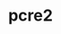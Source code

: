 ---
title: "pcre2"
layout: cache
categories: [package, develop]
meta: {"compilers": ["apple-clang@16.0.0", "cce@18.0.0", "gcc@10.5.0", "gcc@11.1.0", "gcc@11.4.0", "gcc@12.4.0", "gcc@13.2.0", "gcc@13.3.0", "gcc@7.5.0", "intel-oneapi-compilers@2025.1.0"], "num_specs": 85, "num_specs_by_stack": {"aws-pcluster-neoverse_v1": 8, "build_systems": 7, "data-vis-sdk": 7, "developer-tools-aarch64-linux-gnu": 7, "developer-tools-darwin": 6, "developer-tools-x86_64_v3-linux-gnu": 7, "e4s": 7, "e4s-cray-rhel": 6, "e4s-neoverse-v2": 7, "e4s-oneapi": 9, "e4s-rocm-external": 7, "hep": 7, "ml-darwin-aarch64-mps": 6, "ml-linux-aarch64-cpu": 7, "ml-linux-aarch64-cuda": 7, "ml-linux-x86_64-cpu": 7, "ml-linux-x86_64-cuda": 7, "ml-linux-x86_64-rocm": 7, "radiuss": 7, "root": 85, "tutorial": 7}, "oss": ["amzn2", "centos7", "rhel8", "sequoia", "ubuntu18.04", "ubuntu20.04", "ubuntu22.04", "ubuntu24.04"], "platforms": ["darwin", "linux"], "stacks": ["aws-pcluster-neoverse_v1", "build_systems", "data-vis-sdk", "developer-tools-aarch64-linux-gnu", "developer-tools-darwin", "developer-tools-x86_64_v3-linux-gnu", "e4s", "e4s-cray-rhel", "e4s-neoverse-v2", "e4s-oneapi", "e4s-rocm-external", "hep", "ml-darwin-aarch64-mps", "ml-linux-aarch64-cpu", "ml-linux-aarch64-cuda", "ml-linux-x86_64-cpu", "ml-linux-x86_64-cuda", "ml-linux-x86_64-rocm", "radiuss", "root", "tutorial"], "targets": ["aarch64", "neoverse_v1", "neoverse_v2", "x86_64_v3"], "versions": ["10.44"]}
spec_details: [{"compiler": "gcc@13.3.0", "hash": "2jwpwh522cnw6hae5yylqjjhamc4pmxn", "os": "rhel8", "platform": "linux", "size": "-", "stacks": ["developer-tools-aarch64-linux-gnu", "root"], "target": "aarch64", "variants": ["build_system=autotools", "~jit", "+multibyte", "+pic"], "versions": ["10.44"]}, {"compiler": "gcc@13.2.0", "hash": "2rvhmstersk35a4hmdw5s34kgezwshje", "os": "ubuntu24.04", "platform": "linux", "size": "-", "stacks": ["ml-linux-x86_64-cpu", "ml-linux-x86_64-cuda", "ml-linux-x86_64-rocm", "root"], "target": "x86_64_v3", "variants": ["build_system=autotools", "~jit", "+multibyte", "+pic"], "versions": ["10.44"]}, {"compiler": "gcc@10.5.0", "hash": "3amez2vmrrmnrq6i6sjgrbi45g2du52r", "os": "centos7", "platform": "linux", "size": "-", "stacks": ["developer-tools-x86_64_v3-linux-gnu", "root"], "target": "x86_64_v3", "variants": ["build_system=autotools", "~jit", "+multibyte", "+pic"], "versions": ["10.44"]}, {"compiler": "gcc@13.3.0", "hash": "3bpxa7tm6zmkms7uifkyhjnfoxt4ii7q", "os": "rhel8", "platform": "linux", "size": "-", "stacks": ["developer-tools-aarch64-linux-gnu", "root"], "target": "aarch64", "variants": ["build_system=autotools", "~jit", "+multibyte", "+pic"], "versions": ["10.44"]}, {"compiler": "gcc@11.1.0", "hash": "3yy2wa7675zm66fjykuo3vx4qjx3lk3h", "os": "ubuntu20.04", "platform": "linux", "size": "-", "stacks": ["data-vis-sdk", "root"], "target": "x86_64_v3", "variants": ["build_system=autotools", "~jit", "+multibyte", "+pic"], "versions": ["10.44"]}, {"compiler": "gcc@12.4.0", "hash": "4743wvfqurqiuzqg45q5iiblf6g5hmgz", "os": "amzn2", "platform": "linux", "size": "-", "stacks": ["aws-pcluster-neoverse_v1", "root"], "target": "neoverse_v1", "variants": ["build_system=autotools", "~jit", "+multibyte", "+pic"], "versions": ["10.44"]}, {"compiler": "gcc@10.5.0", "hash": "4vco5wehdihqzj2373dvuq3wcy6olioy", "os": "centos7", "platform": "linux", "size": "-", "stacks": ["developer-tools-x86_64_v3-linux-gnu", "root"], "target": "x86_64_v3", "variants": ["build_system=autotools", "~jit", "+multibyte", "+pic"], "versions": ["10.44"]}, {"compiler": "gcc@13.2.0", "hash": "5427fnjhare3aike7wxqkjjidwlksru4", "os": "ubuntu24.04", "platform": "linux", "size": "-", "stacks": ["ml-linux-x86_64-cpu", "ml-linux-x86_64-cuda", "ml-linux-x86_64-rocm", "root"], "target": "x86_64_v3", "variants": ["build_system=autotools", "~jit", "+multibyte", "+pic"], "versions": ["10.44"]}, {"compiler": "gcc@13.2.0", "hash": "5pxaye23lpzaqixoyimssm4apxzameks", "os": "ubuntu24.04", "platform": "linux", "size": "-", "stacks": ["ml-linux-aarch64-cpu", "ml-linux-aarch64-cuda", "root"], "target": "aarch64", "variants": ["build_system=autotools", "~jit", "+multibyte", "+pic"], "versions": ["10.44"]}, {"compiler": "gcc@11.1.0", "hash": "5vnn374rdoy7w6dd2swhqq4nnitjs3jo", "os": "ubuntu20.04", "platform": "linux", "size": "-", "stacks": ["data-vis-sdk", "root"], "target": "x86_64_v3", "variants": ["build_system=autotools", "~jit", "+multibyte", "+pic"], "versions": ["10.44"]}, {"compiler": "gcc@11.1.0", "hash": "6entm7zevcbp3v2fxfgadwrr4pjdhbkq", "os": "ubuntu20.04", "platform": "linux", "size": "-", "stacks": ["data-vis-sdk", "root"], "target": "x86_64_v3", "variants": ["build_system=autotools", "~jit", "+multibyte", "+pic"], "versions": ["10.44"]}, {"compiler": "gcc@11.1.0", "hash": "6ikaopn376a636qouc43t44ungv3so2r", "os": "ubuntu20.04", "platform": "linux", "size": "-", "stacks": ["data-vis-sdk", "root"], "target": "x86_64_v3", "variants": ["build_system=autotools", "~jit", "+multibyte", "+pic"], "versions": ["10.44"]}, {"compiler": "gcc@10.5.0", "hash": "6jgi55mjf6ojizagczpm52kxoke72xpy", "os": "centos7", "platform": "linux", "size": "-", "stacks": ["developer-tools-x86_64_v3-linux-gnu", "root"], "target": "x86_64_v3", "variants": ["build_system=autotools", "~jit", "+multibyte", "+pic"], "versions": ["10.44"]}, {"compiler": "gcc@11.4.0", "hash": "6nsnag4yyfjab26qi6chlsyusuqdwymw", "os": "ubuntu22.04", "platform": "linux", "size": "-", "stacks": ["e4s-neoverse-v2", "root"], "target": "neoverse_v2", "variants": ["build_system=autotools", "~jit", "+multibyte", "+pic"], "versions": ["10.44"]}, {"compiler": "gcc@10.5.0", "hash": "6tp23lnnndakap24jkhlbfowrlpwty37", "os": "centos7", "platform": "linux", "size": "-", "stacks": ["developer-tools-x86_64_v3-linux-gnu", "root"], "target": "x86_64_v3", "variants": ["build_system=autotools", "~jit", "+multibyte", "+pic"], "versions": ["10.44"]}, {"compiler": "intel-oneapi-compilers@2025.1.0", "hash": "6vnhkqqugbh6zuuzevssdpzkfwaqjyqx", "os": "ubuntu22.04", "platform": "linux", "size": "-", "stacks": ["e4s-oneapi", "root"], "target": "x86_64_v3", "variants": ["build_system=autotools", "~jit", "+multibyte", "+pic"], "versions": ["10.44"]}, {"compiler": "apple-clang@16.0.0", "hash": "amnhv5nrevhocsn4uue64xfbqfc65cmv", "os": "sequoia", "platform": "darwin", "size": "-", "stacks": ["developer-tools-darwin", "ml-darwin-aarch64-mps", "root"], "target": "aarch64", "variants": ["build_system=autotools", "~jit", "+multibyte", "+pic"], "versions": ["10.44"]}, {"compiler": "gcc@13.2.0", "hash": "brp57qh4qi7v7vjq2iqm2kko5rfu756s", "os": "ubuntu24.04", "platform": "linux", "size": "-", "stacks": ["ml-linux-x86_64-cpu", "ml-linux-x86_64-cuda", "ml-linux-x86_64-rocm", "root"], "target": "x86_64_v3", "variants": ["build_system=autotools", "~jit", "+multibyte", "+pic"], "versions": ["10.44"]}, {"compiler": "gcc@12.4.0", "hash": "btvy3invsphg2ntch2y4tlky4srngenb", "os": "amzn2", "platform": "linux", "size": "-", "stacks": ["aws-pcluster-neoverse_v1", "root"], "target": "neoverse_v1", "variants": ["build_system=autotools", "~jit", "+multibyte", "+pic"], "versions": ["10.44"]}, {"compiler": "gcc@7.5.0", "hash": "cvhvnfszsj36lvt73jwq32d2aykm4g4m", "os": "ubuntu18.04", "platform": "linux", "size": "-", "stacks": ["build_systems", "radiuss", "root"], "target": "x86_64_v3", "variants": ["build_system=autotools", "~jit", "+multibyte", "+pic"], "versions": ["10.44"]}, {"compiler": "gcc@13.2.0", "hash": "dhsolkbvkp7yfftzz4lg3i726ih3mlet", "os": "ubuntu24.04", "platform": "linux", "size": "-", "stacks": ["ml-linux-x86_64-cpu", "ml-linux-x86_64-cuda", "ml-linux-x86_64-rocm", "root"], "target": "x86_64_v3", "variants": ["build_system=autotools", "~jit", "+multibyte", "+pic"], "versions": ["10.44"]}, {"compiler": "gcc@13.2.0", "hash": "do57r3dvvgfhlnbe5asn2o2i5xf3xy2a", "os": "ubuntu24.04", "platform": "linux", "size": "-", "stacks": ["ml-linux-x86_64-cpu", "ml-linux-x86_64-cuda", "ml-linux-x86_64-rocm", "root"], "target": "x86_64_v3", "variants": ["build_system=autotools", "~jit", "+multibyte", "+pic"], "versions": ["10.44"]}, {"compiler": "gcc@7.5.0", "hash": "dunou3aplxg7iqzacmz4xslytwhoevbe", "os": "ubuntu18.04", "platform": "linux", "size": "-", "stacks": ["build_systems", "radiuss", "root"], "target": "x86_64_v3", "variants": ["build_system=autotools", "~jit", "+multibyte", "+pic"], "versions": ["10.44"]}, {"compiler": "gcc@7.5.0", "hash": "e22wfpnuzhqqexd3okgobjew2c2rdbg5", "os": "ubuntu18.04", "platform": "linux", "size": "-", "stacks": ["build_systems", "radiuss", "root"], "target": "x86_64_v3", "variants": ["build_system=autotools", "~jit", "+multibyte", "+pic"], "versions": ["10.44"]}, {"compiler": "gcc@7.5.0", "hash": "e744kco7lvttp54nh2ldsb64s5hrvaqy", "os": "ubuntu18.04", "platform": "linux", "size": "-", "stacks": ["build_systems", "radiuss", "root"], "target": "x86_64_v3", "variants": ["build_system=autotools", "~jit", "+multibyte", "+pic"], "versions": ["10.44"]}, {"compiler": "gcc@13.2.0", "hash": "e7jnyrbzysrq34nqeyjnxebcjvjwkmyl", "os": "ubuntu24.04", "platform": "linux", "size": "-", "stacks": ["ml-linux-aarch64-cpu", "ml-linux-aarch64-cuda", "root"], "target": "aarch64", "variants": ["build_system=autotools", "~jit", "+multibyte", "+pic"], "versions": ["10.44"]}, {"compiler": "gcc@12.4.0", "hash": "fh7ll5em55m5y4i4z7mhe6c5tbatfvez", "os": "amzn2", "platform": "linux", "size": "-", "stacks": ["aws-pcluster-neoverse_v1", "root"], "target": "neoverse_v1", "variants": ["build_system=autotools", "~jit", "+multibyte", "+pic"], "versions": ["10.44"]}, {"compiler": "intel-oneapi-compilers@2025.1.0", "hash": "g5babgjezjry4llu2fy3l76bdfqgwapi", "os": "ubuntu22.04", "platform": "linux", "size": "-", "stacks": ["e4s-oneapi", "root"], "target": "x86_64_v3", "variants": ["build_system=autotools", "~jit", "+multibyte", "+pic"], "versions": ["10.44"]}, {"compiler": "gcc@11.4.0", "hash": "g7zwhyge4umf3qyofyvzumqjvxmdmgvj", "os": "ubuntu22.04", "platform": "linux", "size": "-", "stacks": ["e4s-neoverse-v2", "root"], "target": "neoverse_v2", "variants": ["build_system=autotools", "~jit", "+multibyte", "+pic"], "versions": ["10.44"]}, {"compiler": "gcc@13.3.0", "hash": "ga4fpszsunfwqad6ldymclx4khhbfqva", "os": "rhel8", "platform": "linux", "size": "-", "stacks": ["developer-tools-aarch64-linux-gnu", "root"], "target": "aarch64", "variants": ["build_system=autotools", "~jit", "+multibyte", "+pic"], "versions": ["10.44"]}, {"compiler": "gcc@10.5.0", "hash": "ghgp4q75fzee23ptjcbbifgerzdrqis3", "os": "centos7", "platform": "linux", "size": "-", "stacks": ["developer-tools-x86_64_v3-linux-gnu", "root"], "target": "x86_64_v3", "variants": ["build_system=autotools", "~jit", "+multibyte", "+pic"], "versions": ["10.44"]}, {"compiler": "gcc@11.4.0", "hash": "gqpgzoz76aozg5tezim62pz372f2kftr", "os": "ubuntu22.04", "platform": "linux", "size": "-", "stacks": ["e4s-neoverse-v2", "root"], "target": "neoverse_v2", "variants": ["build_system=autotools", "~jit", "+multibyte", "+pic"], "versions": ["10.44"]}, {"compiler": "intel-oneapi-compilers@2025.1.0", "hash": "gr4rmf557lo5ed57ry6vloxewljkax7u", "os": "ubuntu22.04", "platform": "linux", "size": "-", "stacks": ["e4s-oneapi", "root"], "target": "x86_64_v3", "variants": ["build_system=autotools", "~jit", "+multibyte", "+pic"], "versions": ["10.44"]}, {"compiler": "cce@18.0.0", "hash": "gvjevxoqkbhr2ioursrcez425jnonsan", "os": "rhel8", "platform": "linux", "size": "-", "stacks": ["e4s-cray-rhel", "root"], "target": "x86_64_v3", "variants": ["build_system=autotools", "~jit", "+multibyte", "+pic"], "versions": ["10.44"]}, {"compiler": "gcc@13.2.0", "hash": "gwusfgjr3v6lrfb3esddp5q62jlcwisc", "os": "ubuntu24.04", "platform": "linux", "size": "-", "stacks": ["ml-linux-aarch64-cpu", "ml-linux-aarch64-cuda", "root"], "target": "aarch64", "variants": ["build_system=autotools", "~jit", "+multibyte", "+pic"], "versions": ["10.44"]}, {"compiler": "gcc@13.2.0", "hash": "h3ygnx4pwcobno2cl5vuj3zv5evsymat", "os": "ubuntu24.04", "platform": "linux", "size": "-", "stacks": ["ml-linux-aarch64-cpu", "ml-linux-aarch64-cuda", "root"], "target": "aarch64", "variants": ["build_system=autotools", "~jit", "+multibyte", "+pic"], "versions": ["10.44"]}, {"compiler": "gcc@11.4.0", "hash": "h5q5cvxeglxvrn7hvky35emma6i22oj4", "os": "ubuntu22.04", "platform": "linux", "size": "-", "stacks": ["e4s-neoverse-v2", "root"], "target": "neoverse_v2", "variants": ["build_system=autotools", "~jit", "+multibyte", "+pic"], "versions": ["10.44"]}, {"compiler": "intel-oneapi-compilers@2025.1.0", "hash": "ih46qvjxtx44iqxd52l46iv7mcpu6fqj", "os": "ubuntu22.04", "platform": "linux", "size": "-", "stacks": ["e4s-oneapi", "root"], "target": "x86_64_v3", "variants": ["build_system=autotools", "~jit", "+multibyte", "+pic"], "versions": ["10.44"]}, {"compiler": "gcc@12.4.0", "hash": "iymtiqxxp5wxat5pcrobugorhdi6t3tl", "os": "amzn2", "platform": "linux", "size": "-", "stacks": ["aws-pcluster-neoverse_v1", "root"], "target": "neoverse_v1", "variants": ["build_system=autotools", "~jit", "+multibyte", "+pic"], "versions": ["10.44"]}, {"compiler": "gcc@12.4.0", "hash": "jgw4lxkbvqzrmoarnxwd24dpvroeuusz", "os": "amzn2", "platform": "linux", "size": "-", "stacks": ["aws-pcluster-neoverse_v1", "root"], "target": "neoverse_v1", "variants": ["build_system=autotools", "~jit", "+multibyte", "+pic"], "versions": ["10.44"]}, {"compiler": "intel-oneapi-compilers@2025.1.0", "hash": "jlrekzc5n7i6zzryubtjoxhtpu7rkcrj", "os": "ubuntu22.04", "platform": "linux", "size": "-", "stacks": ["e4s-oneapi", "root"], "target": "x86_64_v3", "variants": ["build_system=autotools", "~jit", "+multibyte", "+pic"], "versions": ["10.44"]}, {"compiler": "gcc@7.5.0", "hash": "jncpk2getqmkfptwwigcxu6jx34r4cxn", "os": "ubuntu18.04", "platform": "linux", "size": "-", "stacks": ["build_systems", "radiuss", "root"], "target": "x86_64_v3", "variants": ["build_system=autotools", "~jit", "+multibyte", "+pic"], "versions": ["10.44"]}, {"compiler": "gcc@7.5.0", "hash": "jpphlpha5b7upqebpqzox3kcsavazezm", "os": "ubuntu18.04", "platform": "linux", "size": "-", "stacks": ["build_systems", "radiuss", "root"], "target": "x86_64_v3", "variants": ["build_system=autotools", "~jit", "+multibyte", "+pic"], "versions": ["10.44"]}, {"compiler": "gcc@13.3.0", "hash": "jvc7ez54us3bobs2w4xksk3iclhzbjmj", "os": "rhel8", "platform": "linux", "size": "-", "stacks": ["developer-tools-aarch64-linux-gnu", "root"], "target": "aarch64", "variants": ["build_system=autotools", "~jit", "+multibyte", "+pic"], "versions": ["10.44"]}, {"compiler": "gcc@11.4.0", "hash": "jwuio3g4ehjrb7lwaxyqfd3tz7pplhvn", "os": "ubuntu22.04", "platform": "linux", "size": "-", "stacks": ["e4s", "e4s-rocm-external", "hep", "root", "tutorial"], "target": "x86_64_v3", "variants": ["build_system=autotools", "~jit", "+multibyte", "+pic"], "versions": ["10.44"]}, {"compiler": "gcc@12.4.0", "hash": "jzxfjec5s42zejuhwc7e2cvumx32kglc", "os": "amzn2", "platform": "linux", "size": "-", "stacks": ["aws-pcluster-neoverse_v1", "root"], "target": "neoverse_v1", "variants": ["build_system=autotools", "~jit", "+multibyte", "+pic"], "versions": ["10.44"]}, {"compiler": "apple-clang@16.0.0", "hash": "kb5hkt4xjwmff2itvryienp3hstpdjfg", "os": "sequoia", "platform": "darwin", "size": "-", "stacks": ["developer-tools-darwin", "ml-darwin-aarch64-mps", "root"], "target": "aarch64", "variants": ["build_system=autotools", "~jit", "+multibyte", "+pic"], "versions": ["10.44"]}, {"compiler": "gcc@11.4.0", "hash": "l4htqdlzp3llep27zgwwkn4bqjcwisa4", "os": "ubuntu22.04", "platform": "linux", "size": "-", "stacks": ["e4s", "e4s-rocm-external", "hep", "root", "tutorial"], "target": "x86_64_v3", "variants": ["build_system=autotools", "~jit", "+multibyte", "+pic"], "versions": ["10.44"]}, {"compiler": "intel-oneapi-compilers@2025.1.0", "hash": "l7firz6amiysux3aqmlissgwvubhay7b", "os": "ubuntu22.04", "platform": "linux", "size": "-", "stacks": ["e4s-oneapi", "root"], "target": "x86_64_v3", "variants": ["build_system=autotools", "~jit", "+multibyte", "+pic"], "versions": ["10.44"]}, {"compiler": "gcc@10.5.0", "hash": "l7nr4d7iexbs47srq6dxvh2q4rslb6g3", "os": "centos7", "platform": "linux", "size": "-", "stacks": ["developer-tools-x86_64_v3-linux-gnu", "root"], "target": "x86_64_v3", "variants": ["build_system=autotools", "~jit", "+multibyte", "+pic"], "versions": ["10.44"]}, {"compiler": "intel-oneapi-compilers@2025.1.0", "hash": "mjywb4hxr75za4bqgdid6br56gzje33q", "os": "ubuntu22.04", "platform": "linux", "size": "-", "stacks": ["e4s-oneapi", "root"], "target": "x86_64_v3", "variants": ["build_system=autotools", "~jit", "+multibyte", "+pic"], "versions": ["10.44"]}, {"compiler": "gcc@11.1.0", "hash": "mqcbsbtswmxsgif5hgzybfvf35yh2lx6", "os": "ubuntu20.04", "platform": "linux", "size": "-", "stacks": ["data-vis-sdk", "root"], "target": "x86_64_v3", "variants": ["build_system=autotools", "~jit", "+multibyte", "+pic"], "versions": ["10.44"]}, {"compiler": "gcc@11.4.0", "hash": "myk372sy6u3i5dgxajxajx6zpf4w5q72", "os": "ubuntu22.04", "platform": "linux", "size": "-", "stacks": ["e4s-neoverse-v2", "root"], "target": "neoverse_v2", "variants": ["build_system=autotools", "~jit", "+multibyte", "+pic"], "versions": ["10.44"]}, {"compiler": "gcc@13.2.0", "hash": "n3q4qqlrj5sk7pdy2boko5nbsk2aqcew", "os": "ubuntu24.04", "platform": "linux", "size": "-", "stacks": ["ml-linux-aarch64-cpu", "ml-linux-aarch64-cuda", "root"], "target": "aarch64", "variants": ["build_system=autotools", "~jit", "+multibyte", "+pic"], "versions": ["10.44"]}, {"compiler": "intel-oneapi-compilers@2025.1.0", "hash": "nlh6x3sbkypbpl3zamc7nb5gk6eiclte", "os": "ubuntu22.04", "platform": "linux", "size": "-", "stacks": ["e4s-oneapi", "root"], "target": "x86_64_v3", "variants": ["build_system=autotools", "~jit", "+multibyte", "+pic"], "versions": ["10.44"]}, {"compiler": "cce@18.0.0", "hash": "nlhnbb7lsm5gwbkoue74mjks7byrgocz", "os": "rhel8", "platform": "linux", "size": "-", "stacks": ["e4s-cray-rhel", "root"], "target": "x86_64_v3", "variants": ["build_system=autotools", "~jit", "+multibyte", "+pic"], "versions": ["10.44"]}, {"compiler": "cce@18.0.0", "hash": "nry62gmlype7viciefguhkyz7i7iq3bo", "os": "rhel8", "platform": "linux", "size": "-", "stacks": ["e4s-cray-rhel", "root"], "target": "x86_64_v3", "variants": ["build_system=autotools", "~jit", "+multibyte", "+pic"], "versions": ["10.44"]}, {"compiler": "gcc@12.4.0", "hash": "orvl3iu6fw5o2auhuzvgpounxkrxykff", "os": "amzn2", "platform": "linux", "size": "-", "stacks": ["aws-pcluster-neoverse_v1", "root"], "target": "neoverse_v1", "variants": ["build_system=autotools", "~jit", "+multibyte", "+pic"], "versions": ["10.44"]}, {"compiler": "gcc@13.2.0", "hash": "pkiniz2n7vbosl3s2mwjl4i6uvmyk7hx", "os": "ubuntu24.04", "platform": "linux", "size": "-", "stacks": ["ml-linux-aarch64-cpu", "ml-linux-aarch64-cuda", "root"], "target": "aarch64", "variants": ["build_system=autotools", "~jit", "+multibyte", "+pic"], "versions": ["10.44"]}, {"compiler": "apple-clang@16.0.0", "hash": "plilskal3nhvqxatypzaqazxnncfxkut", "os": "sequoia", "platform": "darwin", "size": "-", "stacks": ["developer-tools-darwin", "ml-darwin-aarch64-mps", "root"], "target": "aarch64", "variants": ["build_system=autotools", "~jit", "+multibyte", "+pic"], "versions": ["10.44"]}, {"compiler": "gcc@11.4.0", "hash": "pzwcqgituradgdmgu66ax7kiqr2jbg4n", "os": "ubuntu22.04", "platform": "linux", "size": "-", "stacks": ["e4s", "e4s-rocm-external", "hep", "root", "tutorial"], "target": "x86_64_v3", "variants": ["build_system=autotools", "~jit", "+multibyte", "+pic"], "versions": ["10.44"]}, {"compiler": "apple-clang@16.0.0", "hash": "rbbbtxxvgalmnvxzpegcydrjyuxmjxhw", "os": "sequoia", "platform": "darwin", "size": "-", "stacks": ["developer-tools-darwin", "ml-darwin-aarch64-mps", "root"], "target": "aarch64", "variants": ["build_system=autotools", "~jit", "+multibyte", "+pic"], "versions": ["10.44"]}, {"compiler": "cce@18.0.0", "hash": "rivyztivfdlcn2qjwuxilo7zou366rux", "os": "rhel8", "platform": "linux", "size": "-", "stacks": ["e4s-cray-rhel", "root"], "target": "x86_64_v3", "variants": ["build_system=autotools", "~jit", "+multibyte", "+pic"], "versions": ["10.44"]}, {"compiler": "gcc@13.2.0", "hash": "rmkeuuqmfl6b5e62lauc3asuawgdpgci", "os": "ubuntu24.04", "platform": "linux", "size": "-", "stacks": ["ml-linux-x86_64-cpu", "ml-linux-x86_64-cuda", "ml-linux-x86_64-rocm", "root"], "target": "x86_64_v3", "variants": ["build_system=autotools", "~jit", "+multibyte", "+pic"], "versions": ["10.44"]}, {"compiler": "gcc@12.4.0", "hash": "rngq6yjhqmglsef2uxfxg6xricxqbhvp", "os": "amzn2", "platform": "linux", "size": "-", "stacks": ["aws-pcluster-neoverse_v1", "root"], "target": "neoverse_v1", "variants": ["build_system=autotools", "~jit", "+multibyte", "+pic"], "versions": ["10.44"]}, {"compiler": "gcc@11.4.0", "hash": "rtwxqcohx7mc4ejiqdznjxtyypme2zb6", "os": "ubuntu22.04", "platform": "linux", "size": "-", "stacks": ["e4s", "e4s-rocm-external", "hep", "root", "tutorial"], "target": "x86_64_v3", "variants": ["build_system=autotools", "~jit", "+multibyte", "+pic"], "versions": ["10.44"]}, {"compiler": "gcc@11.1.0", "hash": "sawuzmsgcjapbaxnowe22rvq6tzi57fx", "os": "ubuntu20.04", "platform": "linux", "size": "-", "stacks": ["data-vis-sdk", "root"], "target": "x86_64_v3", "variants": ["build_system=autotools", "~jit", "+multibyte", "+pic"], "versions": ["10.44"]}, {"compiler": "apple-clang@16.0.0", "hash": "sgd67md6t7knxl3gke4gsnnam25337wf", "os": "sequoia", "platform": "darwin", "size": "-", "stacks": ["developer-tools-darwin", "ml-darwin-aarch64-mps", "root"], "target": "aarch64", "variants": ["build_system=autotools", "~jit", "+multibyte", "+pic"], "versions": ["10.44"]}, {"compiler": "apple-clang@16.0.0", "hash": "t2taubg37fwimgrqucsvxmlwfd3uo3w2", "os": "sequoia", "platform": "darwin", "size": "-", "stacks": ["developer-tools-darwin", "ml-darwin-aarch64-mps", "root"], "target": "aarch64", "variants": ["build_system=autotools", "~jit", "+multibyte", "+pic"], "versions": ["10.44"]}, {"compiler": "cce@18.0.0", "hash": "u2kqqkjcte7ozs4cuoomifeodn7d47hu", "os": "rhel8", "platform": "linux", "size": "-", "stacks": ["e4s-cray-rhel", "root"], "target": "x86_64_v3", "variants": ["build_system=autotools", "~jit", "+multibyte", "+pic"], "versions": ["10.44"]}, {"compiler": "gcc@11.4.0", "hash": "uk66mtwgfdcaprur2vrbpblnhdmiy6ua", "os": "ubuntu22.04", "platform": "linux", "size": "-", "stacks": ["e4s", "e4s-rocm-external", "hep", "root", "tutorial"], "target": "x86_64_v3", "variants": ["build_system=autotools", "~jit", "+multibyte", "+pic"], "versions": ["10.44"]}, {"compiler": "gcc@13.2.0", "hash": "uk7mqi7ozoak23xlslas7i4vkodmra2y", "os": "ubuntu24.04", "platform": "linux", "size": "-", "stacks": ["ml-linux-aarch64-cpu", "ml-linux-aarch64-cuda", "root"], "target": "aarch64", "variants": ["build_system=autotools", "~jit", "+multibyte", "+pic"], "versions": ["10.44"]}, {"compiler": "gcc@11.4.0", "hash": "unooejie7yohim4xqo2gbh4t2kt34fy5", "os": "ubuntu22.04", "platform": "linux", "size": "-", "stacks": ["e4s-neoverse-v2", "root"], "target": "neoverse_v2", "variants": ["build_system=autotools", "~jit", "+multibyte", "+pic"], "versions": ["10.44"]}, {"compiler": "gcc@7.5.0", "hash": "v73axq4ocitv7e5yh62ar73tpaiwuz5e", "os": "ubuntu18.04", "platform": "linux", "size": "-", "stacks": ["build_systems", "radiuss", "root"], "target": "x86_64_v3", "variants": ["build_system=autotools", "~jit", "+multibyte", "+pic"], "versions": ["10.44"]}, {"compiler": "gcc@11.4.0", "hash": "vdx6sqhbcr3huf5nuvllqvhfnqww6kve", "os": "ubuntu22.04", "platform": "linux", "size": "-", "stacks": ["e4s", "e4s-rocm-external", "hep", "root", "tutorial"], "target": "x86_64_v3", "variants": ["build_system=autotools", "~jit", "+multibyte", "+pic"], "versions": ["10.44"]}, {"compiler": "gcc@13.3.0", "hash": "vfnechduliqgvn4eejjuxbpy6jacqpz2", "os": "rhel8", "platform": "linux", "size": "-", "stacks": ["developer-tools-aarch64-linux-gnu", "root"], "target": "aarch64", "variants": ["build_system=autotools", "~jit", "+multibyte", "+pic"], "versions": ["10.44"]}, {"compiler": "gcc@13.2.0", "hash": "w7qdrezvx24ud4dcytq7s7gmp32bl4v6", "os": "ubuntu24.04", "platform": "linux", "size": "-", "stacks": ["ml-linux-x86_64-cpu", "ml-linux-x86_64-cuda", "ml-linux-x86_64-rocm", "root"], "target": "x86_64_v3", "variants": ["build_system=autotools", "~jit", "+multibyte", "+pic"], "versions": ["10.44"]}, {"compiler": "cce@18.0.0", "hash": "wpndbtlmm4g5mcuquf36byqutobkdnwr", "os": "rhel8", "platform": "linux", "size": "-", "stacks": ["e4s-cray-rhel", "root"], "target": "x86_64_v3", "variants": ["build_system=autotools", "~jit", "+multibyte", "+pic"], "versions": ["10.44"]}, {"compiler": "gcc@13.3.0", "hash": "wwourdknwphldmpqbgsyr5ojn4ar2xhs", "os": "rhel8", "platform": "linux", "size": "-", "stacks": ["developer-tools-aarch64-linux-gnu", "root"], "target": "aarch64", "variants": ["build_system=autotools", "~jit", "+multibyte", "+pic"], "versions": ["10.44"]}, {"compiler": "intel-oneapi-compilers@2025.1.0", "hash": "xno2ntjbaybiwsknsbuktpzeq24wgify", "os": "ubuntu22.04", "platform": "linux", "size": "-", "stacks": ["e4s-oneapi", "root"], "target": "x86_64_v3", "variants": ["build_system=autotools", "~jit", "+multibyte", "+pic"], "versions": ["10.44"]}, {"compiler": "gcc@13.3.0", "hash": "xzudi7tvt7d2h7vtbkn27tlb7duj66jm", "os": "rhel8", "platform": "linux", "size": "-", "stacks": ["developer-tools-aarch64-linux-gnu", "root"], "target": "aarch64", "variants": ["build_system=autotools", "~jit", "+multibyte", "+pic"], "versions": ["10.44"]}, {"compiler": "gcc@11.4.0", "hash": "y4os3mxnb4ctyri5palrdmt4efvdpvuk", "os": "ubuntu22.04", "platform": "linux", "size": "-", "stacks": ["e4s-neoverse-v2", "root"], "target": "neoverse_v2", "variants": ["build_system=autotools", "~jit", "+multibyte", "+pic"], "versions": ["10.44"]}, {"compiler": "gcc@11.4.0", "hash": "yel5tfgxdks6jorfhqjjyoqs2lsbvfbp", "os": "ubuntu22.04", "platform": "linux", "size": "-", "stacks": ["e4s", "e4s-rocm-external", "hep", "root", "tutorial"], "target": "x86_64_v3", "variants": ["build_system=autotools", "~jit", "+multibyte", "+pic"], "versions": ["10.44"]}, {"compiler": "gcc@10.5.0", "hash": "yf2opnrkhf72p5tpknd27nrewvtvctna", "os": "centos7", "platform": "linux", "size": "-", "stacks": ["developer-tools-x86_64_v3-linux-gnu", "root"], "target": "x86_64_v3", "variants": ["build_system=autotools", "~jit", "+multibyte", "+pic"], "versions": ["10.44"]}, {"compiler": "gcc@11.1.0", "hash": "zmj5q2ptlbhjbuta3jcii4h7m2bc5nrv", "os": "ubuntu20.04", "platform": "linux", "size": "-", "stacks": ["data-vis-sdk", "root"], "target": "x86_64_v3", "variants": ["build_system=autotools", "~jit", "+multibyte", "+pic"], "versions": ["10.44"]}]
---